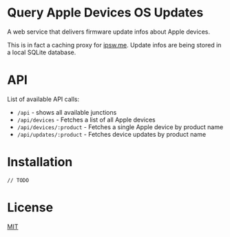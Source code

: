 # Query Apple Devices OS Updates

A web service that delivers firmware update infos about Apple devices.

This is in fact a caching proxy for [ipsw.me](https://ipsw.me/). Update infos are being stored in a local SQLite database.

# API

List of available API calls:

- `/api` - shows all available junctions
- `/api/devices` - Fetches a list of all Apple devices
- `/api/devices/:product` - Fetches a single Apple device by product name
- `/api/updates/:product` - Fetches device updates by product name
    
# Installation

    // TODO

# License 

[MIT](LICENSE)
